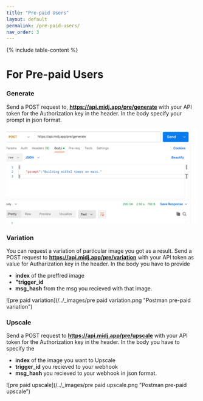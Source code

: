 ```yaml
---
title: "Pre-paid Users"
layout: default
permalink: /pre-paid-users/
nav_order: 3
---
```

{% include table-content %}

# For Pre-paid Users

### Generate
Send a POST request to, **https://api.midj.app/pre/generate** with your API token for the Authorization key in the header. In the body specify your prompt in json format.

![preGenerate](/../_images/preGenerate.png "Postman pre-paid generate")


### Variation
You can request a variation of particular image you got as a result. Send a POST request to **https://api.midj.app/pre/variation** with your API token as value for Autharization key in the header.
In the body you have to provide 
- **index** of the preffred image
- **"trigger_id**
- **msg_hash** from the msg you recieved with that image.

![pre paid variation](/../_images/pre paid variation.png "Postman pre-paid variation")


### Upscale
Send a POST request to **https://api.midj.app/pre/upscale** with your API token for the Authorization key in the header. In the body you have to specify the 
- **index** of the image you want to Upscale
- **trigger_id** you recieved to your webhook
- **msg_hash** you recieved to your webhook
in json format.

![pre paid upscale](/../_images/pre paid upscale.png "Postman pre-paid upscale")

